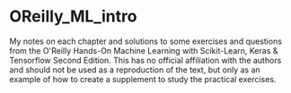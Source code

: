 # OReilly_ML_intro
My notes on each chapter and solutions to some exercises and questions from the O'Reilly Hands-On Machine Learning with Scikit-Learn, Keras &amp; Tensorflow Second Edition. This has no official affiliation with the authors and should not be used as a reproduction of the text, but only as an example of how to create a supplement to study the practical exercises. 
